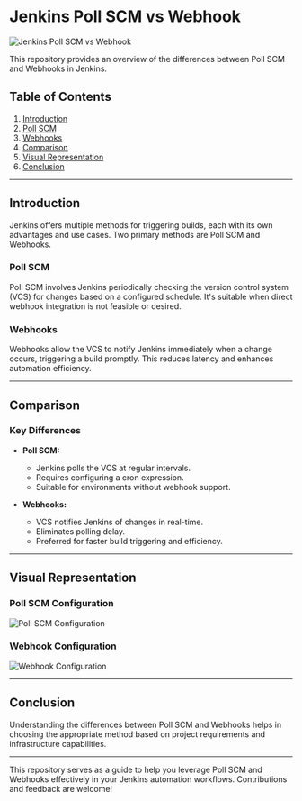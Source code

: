 # Jenkins Poll SCM vs Webhook

![Jenkins Poll SCM vs Webhook](images/jenkins-poll-scm-vs-webhook.png)

This repository provides an overview of the differences between Poll SCM and Webhooks in Jenkins.

## Table of Contents
1. [Introduction](#introduction)
2. [Poll SCM](#poll-scm)
3. [Webhooks](#webhooks)
4. [Comparison](#comparison)
5. [Visual Representation](#visual-representation)
6. [Conclusion](#conclusion)

---

## Introduction

Jenkins offers multiple methods for triggering builds, each with its own advantages and use cases. Two primary methods are Poll SCM and Webhooks.

### Poll SCM

Poll SCM involves Jenkins periodically checking the version control system (VCS) for changes based on a configured schedule. It's suitable when direct webhook integration is not feasible or desired.

### Webhooks

Webhooks allow the VCS to notify Jenkins immediately when a change occurs, triggering a build promptly. This reduces latency and enhances automation efficiency.

---

## Comparison

### Key Differences

- **Poll SCM:**
  - Jenkins polls the VCS at regular intervals.
  - Requires configuring a cron expression.
  - Suitable for environments without webhook support.

- **Webhooks:**
  - VCS notifies Jenkins of changes in real-time.
  - Eliminates polling delay.
  - Preferred for faster build triggering and efficiency.

---

## Visual Representation

### Poll SCM Configuration

![Poll SCM Configuration](images/poll-scm-config.png)

### Webhook Configuration

![Webhook Configuration](images/webhook-config.png)

---

## Conclusion

Understanding the differences between Poll SCM and Webhooks helps in choosing the appropriate method based on project requirements and infrastructure capabilities.

---

This repository serves as a guide to help you leverage Poll SCM and Webhooks effectively in your Jenkins automation workflows. Contributions and feedback are welcome!

